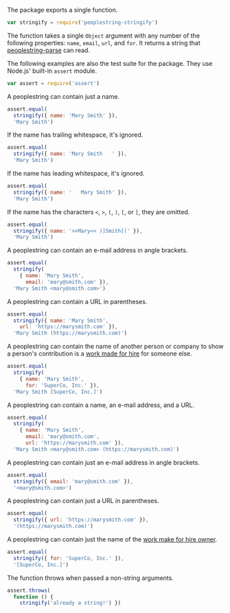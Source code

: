 The package exports a single function.

```javascript
var stringify = require('peoplestring-stringify')
```
The function takes a single `Object` argument with any number of the
following properties: `name`, `email`, `url`, and `for`. It returns a
string that [peoplestring-parse][parse] can read.

The following examples are also the test suite for the package. They use
Node.js' built-in `assert` module.

```javascript
var assert = require('assert')
```

A peoplestring can contain just a name.

```javascript
assert.equal(
  stringify({ name: 'Mary Smith' }),
  'Mary Smith')
```

If the name has trailing whitespace, it's ignored.

```javascript
assert.equal(
  stringify({ name: 'Mary Smith   ' }),
  'Mary Smith')
```

If the name has leading whitespace, it's ignored.

```javascript
assert.equal(
  stringify({ name: '   Mary Smith' }),
  'Mary Smith')
```

If the name has the characters `<`, `>`, `(`, `)`, `[`, or `]`, they are
omitted.

```javascript
assert.equal(
  stringify({ name: '>>Mary<< )]Smith[(' }),
  'Mary Smith')
```

A peoplestring can contain an e-mail address in angle brackets.

```javascript
assert.equal(
  stringify(
    { name: 'Mary Smith',
      email: 'mary@smith.com' }),
  'Mary Smith <mary@smith.com>')
```

A peoplestring can contain a URL in parentheses.

```javascript
assert.equal(
  stringify({ name: 'Mary Smith',
    url: 'https://marysmith.com' }),
  'Mary Smith (https://marysmith.com)')
```

A peoplestring can contain the name of another person or company to show
a person's contribution is a [work made for hire][WMFH] for someone else.

```javascript
assert.equal(
  stringify(
    { name: 'Mary Smith',
      for: 'SuperCo, Inc.' }),
  'Mary Smith [SuperCo, Inc.]')
```

A peoplestring can contain a name, an e-mail address, and a URL.

```javascript
assert.equal(
  stringify(
    { name: 'Mary Smith',
      email: 'mary@smith.com',
      url: 'https://marysmith.com' }),
  'Mary Smith <mary@smith.com> (https://marysmith.com)')
```

A peoplestring can contain just an e-mail address in angle brackets.

```javascript
assert.equal(
  stringify({ email: 'mary@smith.com' }),
  '<mary@smith.com>')
```

A peoplestring can contain just a URL in parentheses.

```javascript
assert.equal(
  stringify({ url: 'https://marysmith.com' }),
  '(https://marysmith.com)')
```

A peoplestring can contain just the name of the [work make for hire
owner][WMFH].

```javascript
assert.equal(
  stringify({ for: 'SuperCo, Inc.' }),
  '[SuperCo, Inc.]')
```

The function throws when passed a non-string arguments.

```javascript
assert.throws(
  function () {
    stringify('already a string!') })
```

[WMFH]: http://worksmadeforhire.com/

[parse]: https://www.npmjs.com/packages/peoplestring-parse
